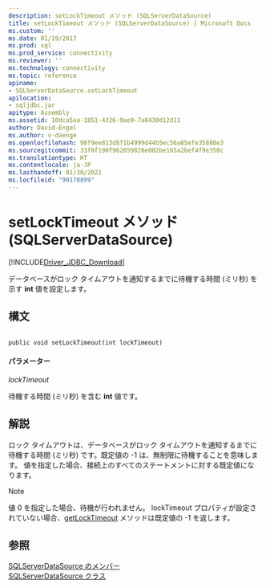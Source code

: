 ```yaml
---
description: setLockTimeout メソッド (SQLServerDataSource)
title: setLockTimeout メソッド (SQLServerDataSource) | Microsoft Docs
ms.custom: ''
ms.date: 01/19/2017
ms.prod: sql
ms.prod_service: connectivity
ms.reviewer: ''
ms.technology: connectivity
ms.topic: reference
apiname:
- SQLServerDataSource.setLockTimeout
apilocation:
- sqljdbc.jar
apitype: Assembly
ms.assetid: 10dca5aa-1851-4326-9ae9-7a8430d12d11
author: David-Engel
ms.author: v-daenge
ms.openlocfilehash: 98f9ee813d8f1b4999d44b5ec56a65efe35888e3
ms.sourcegitcommit: 33f0f190f962059826e002be165a2bef4f9e350c
ms.translationtype: HT
ms.contentlocale: ja-JP
ms.lasthandoff: 01/30/2021
ms.locfileid: "99178899"
---
```

# <a name="setlocktimeout-method-sqlserverdatasource"></a>setLockTimeout メソッド (SQLServerDataSource)
[!INCLUDE[Driver_JDBC_Download](../../../includes/driver_jdbc_download.md)]

  データベースがロック タイムアウトを通知するまでに待機する時間 (ミリ秒) を示す **int** 値を設定します。  
  
## <a name="syntax"></a>構文  
  
```  
  
public void setLockTimeout(int lockTimeout)  
```  
  
#### <a name="parameters"></a>パラメーター  
 *lockTimeout*  
  
 待機する時間 (ミリ秒) を含む **int** 値です。  
  
## <a name="remarks"></a>解説  
 ロック タイムアウトは、データベースがロック タイムアウトを通知するまでに待機する時間 (ミリ秒) です。既定値の -1 は、無制限に待機することを意味します。 値を指定した場合、接続上のすべてのステートメントに対する既定値になります。  
  
> [!NOTE]  
>  値 0 を指定した場合、待機が行われません。 lockTimeout プロパティが設定されていない場合、[getLockTimeout](../../../connect/jdbc/reference/getlocktimeout-method-sqlserverdatasource.md) メソッドは既定値の -1 を返します。  
  
## <a name="see-also"></a>参照  
 [SQLServerDataSource のメンバー](../../../connect/jdbc/reference/sqlserverdatasource-members.md)   
 [SQLServerDataSource クラス](../../../connect/jdbc/reference/sqlserverdatasource-class.md)  
  
  
